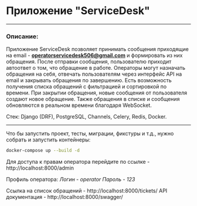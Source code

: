 # Приложение "ServiceDesk"

_______________________________________

### Описание:

Приложение ServiceDesk позволяет принимать сообщения приходящие на email - **operatorservicedesk506@gmail.com** и формировать из них обращения. После отправки сообщения, пользователю приходит автоответ о том, что обращение в работе. Операторы могут назначать обращения на себя, отвечать пользователям через интерфейс API на email и закрывать обращения по завершению. Есть возможность получения списка обращений с фильтрацией и сортировкой по времени. При закрытии обращения, новые сообщения от пользователя создают новое обращение.
Также обращения в списке и сообщения обновляются в реальном времени благодаря WebSocket.

Стек: Django (DRF), PostgreSQL, Channels, Celery, Redis, Docker.
_______________________________________________________

Что бы запустить проект, тесты, миграции, фикстуры и т.д., нужно собрать и запустить контейнеры:
```bash
docker-compose up --build -d
```

Для доступа к правам оператора перейдите по ссылке - http://localhost:8000/admin

Профиль оператора:
*Логин - operator*
*Пароль - 123*

Ссылка на список обращений - http://localhost:8000/tickets/
API документация - http://localhost:8000/swagger/
